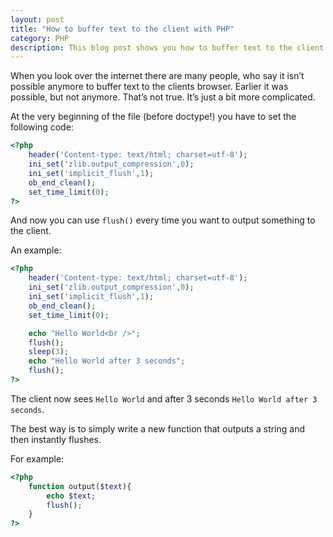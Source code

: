 ```yaml
---
layout: post
title: "How to buffer text to the client with PHP"
category: PHP
description: This blog post shows you how to buffer text to the client with PHP
---
```


When you look over the internet there are many people, who say it isn’t possible anymore to buffer text to the clients browser. Earlier it was possible, but not anymore. That’s not true. It’s just a bit more complicated.

At the very beginning of the file (before doctype!) you have to set the following code: 

```php
<?php
    header('Content-type: text/html; charset=utf-8');
    ini_set('zlib.output_compression',0);
    ini_set('implicit_flush',1);
    ob_end_clean();
    set_time_limit(0);
?>
```
And now you can use `flush()` every time you want to output something to the client. 

An example:

```php
<?php
    header('Content-type: text/html; charset=utf-8');
    ini_set('zlib.output_compression',0);
    ini_set('implicit_flush',1);
    ob_end_clean();
    set_time_limit(0);

    echo "Hello World<br />";
    flush();
    sleep(3);
    echo "Hello World after 3 seconds";
    flush();
?>
```

The client now sees `Hello World` and after 3 seconds `Hello World after 3 seconds`.

The best way is to simply write a new function that outputs a string and then instantly flushes.

For example:

```php
<?php
    function output($text){
        echo $text;
        flush();
    }
?>
```
